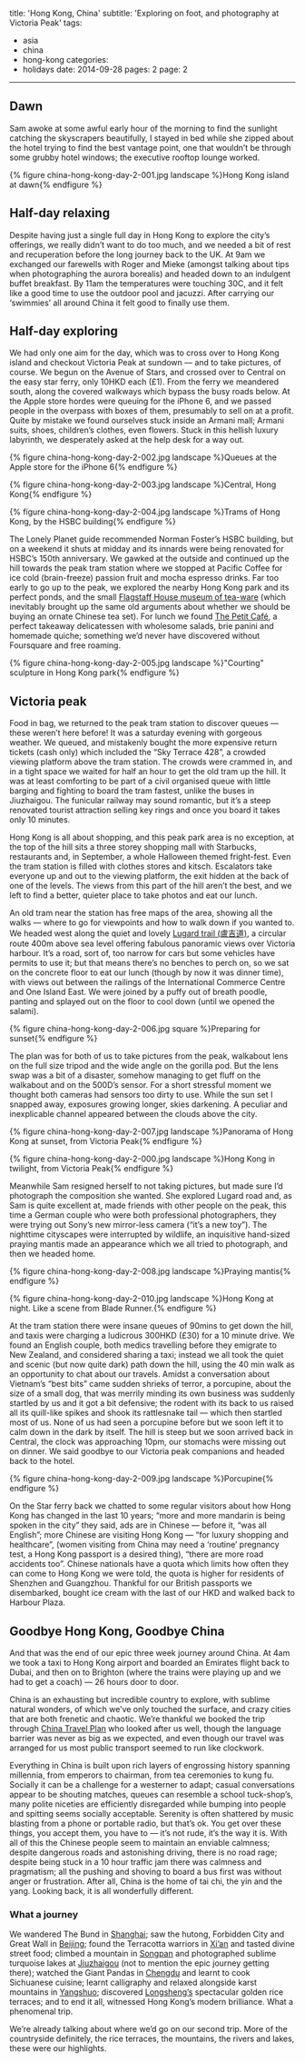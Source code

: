 title: 'Hong Kong, China'
subtitle: 'Exploring on foot, and photography at Victoria Peak'
tags:
  - asia
  - china
  - hong-kong
categories:
  - holidays
date: 2014-09-28
pages: 2
page: 2
---

## Dawn

Sam awoke at some awful early hour of the morning to find the sunlight catching the skyscrapers beautifully, I stayed in bed while she zipped about the hotel trying to find the best vantage point, one that wouldn’t be through some grubby hotel windows; the executive rooftop lounge worked.

{% figure china-hong-kong-day-2-001.jpg landscape %}Hong Kong island at dawn{% endfigure %}

## Half-day relaxing

Despite having just a single full day in Hong Kong to explore the city’s offerings, we really didn’t want to do too much, and we needed a bit of rest and recuperation before the long journey back to the UK. At 9am we exchanged our farewells with Roger and Mieke (amongst talking about tips when photographing the aurora borealis) and headed down to an indulgent buffet breakfast. By 11am the temperatures were touching 30C, and it felt like a good time to use the outdoor pool and jacuzzi. After carrying our ‘swimmies’ all around China it felt good to finally use them.

## Half-day exploring

We had only one aim for the day, which was to cross over to Hong Kong island and checkout Victoria Peak at sundown — and to take pictures, of course. We begun on the Avenue of Stars, and crossed over to Central on the easy star ferry, only 10HKD each (£1). From the ferry we meandered south, along the covered walkways which bypass the busy roads below. At the Apple store hordes were queuing for the iPhone 6, and we passed people in the overpass with boxes of them, presumably to sell on at a profit. Quite by mistake we found ourselves stuck inside an Armani mall; Armani suits, shoes, children’s clothes, even flowers. Stuck in this hellish luxury labyrinth, we desperately asked at the help desk for a way out.

{% figure china-hong-kong-day-2-002.jpg landscape %}Queues at the Apple store for the iPhone 6{% endfigure %}

{% figure china-hong-kong-day-2-003.jpg landscape %}Central, Hong Kong{% endfigure %}

{% figure china-hong-kong-day-2-004.jpg landscape %}Trams of Hong Kong, by the HSBC building{% endfigure %}

The Lonely Planet guide recommended Norman Foster’s HSBC building, but on a weekend it shuts at midday and its innards were being renovated for HSBC’s 150th anniversary. We gawked at the outside and continued up the hill towards the peak tram station where we stopped at Pacific Coffee for ice cold (brain-freeze) passion fruit and mocha espresso drinks. Far too early to go up to the peak, we explored the nearby Hong Kong park and its perfect ponds, and the small [Flagstaff House museum of tea-ware](https://foursquare.com/v/flagstaff-house-museum-of-tea-ware-%E8%8C%B6%E5%85%B7%E6%96%87%E7%89%A9%E9%A4%A8/4b0588d5f964a52024dc22e3) (which inevitably brought up the same old arguments about whether we should be buying an ornate Chinese tea set). For lunch we found [The Petit Café](https://foursquare.com/v/the-petit-caf%C3%A9/4df1d786d1649c8a28dc03f3), a perfect takeaway delicatessen with wholesome salads, brie panini and homemade quiche; something we’d never have discovered without Foursquare and free roaming.

{% figure china-hong-kong-day-2-005.jpg landscape %}"Courting" sculpture in Hong Kong park{% endfigure %}

## Victoria peak

Food in bag, we returned to the peak tram station to discover queues — these weren’t here before! It was a saturday evening with gorgeous weather. We queued, and mistakenly bought the more expensive return tickets (cash only) which included the “Sky Terrace 428”, a crowded viewing platform above the tram station. The crowds were crammed in, and in a tight space we waited for half an hour to get the old tram up the hill. It was at least comforting to be part of a civil organised queue with little barging and fighting to board the tram fastest, unlike the buses in Jiuzhaigou. The funicular railway may sound romantic, but it’s a steep renovated tourist attraction selling key rings and once you board it takes only 10 minutes.

Hong Kong is all about shopping, and this peak park area is no exception, at the top of the hill sits a three storey shopping mall with Starbucks, restaurants and, in September, a whole Halloween themed fright-fest. Even the tram station is filled with clothes stores and kitsch. Escalators take everyone up and out to the viewing platform, the exit hidden at the back of one of the levels. The views from this part of the hill aren’t the best, and we left to find a better, quieter place to take photos and eat our lunch.

An old tram near the station has free maps of the area, showing all the walks — where to go for viewpoints and how to walk down if you wanted to. We headed west along the quiet and lovely [Lugard  trail (盧吉道)](http://en.wikipedia.org/wiki/Lugard_Road), a circular route 400m above sea level offering fabulous panoramic views over Victoria harbour. It’s a road, sort of, too narrow for cars but some vehicles have permits to use it; but that means there’s no benches to perch on, so we sat on the concrete floor to eat our lunch (though by now it was dinner time), with views out between the railings of the International Commerce Centre and One Island East. We were joined by a puffy out of breath poodle, panting and splayed out on the floor to cool down (until we opened the salami).

{% figure china-hong-kong-day-2-006.jpg square %}Preparing for sunset{% endfigure %}

The plan was for both of us to take pictures from the peak, walkabout lens on the full size tripod and the wide angle on the gorilla pod. But the lens swap was a bit of a disaster, somehow managing to get fluff on the walkabout and on the 500D’s sensor. For a short stressful moment we thought both cameras had sensors too dirty to use. While the sun set I snapped away, exposures growing longer, skies darkening. A peculiar and inexplicable channel appeared between the clouds above the city.

{% figure china-hong-kong-day-2-007.jpg landscape %}Panorama of Hong Kong at sunset, from Victoria Peak{% endfigure %}

{% figure china-hong-kong-day-2-000.jpg landscape %}Hong Kong in twilight, from Victoria Peak{% endfigure %}

Meanwhile Sam resigned herself to not taking pictures, but made sure I’d photograph the composition she wanted. She explored Lugard road and, as Sam is quite excellent at, made friends with other people on the peak, this time a German couple who were both professional photographers, they were trying out Sony’s new mirror-less camera (“it’s a new toy”). The nighttime cityscapes were interrupted by wildlife, an inquisitive hand-sized praying mantis made an appearance which we all tried to photograph, and then we headed home.

{% figure china-hong-kong-day-2-008.jpg landscape %}Praying mantis{% endfigure %}

{% figure china-hong-kong-day-2-010.jpg landscape %}Hong Kong at night. Like a scene from Blade Runner.{% endfigure %}

At the tram station there were insane queues of 90mins to get down the hill, and taxis were charging a ludicrous 300HKD (£30) for a 10 minute drive. We found an English couple, both medics travelling before they emigrate to New Zealand, and considered sharing a taxi; instead we all took the quiet and scenic (but now quite dark) path down the hill, using the 40 min walk as an opportunity to chat about our travels. Amidst a conversation about Vietnam’s “best bits” came sudden shrieks of terror, a porcupine, about the size of a small dog, that was merrily minding its own business was suddenly startled by us and it got a bit defensive; the rodent with its back to us raised all its quill-like spikes and shook its rattlesnake tail — which then startled most of us. None of us had seen a porcupine before but we soon left it to calm down in the dark by itself. The hill is steep but we soon arrived back in Central, the clock was approaching 10pm, our stomachs were missing out on dinner. We said goodbye to our Victoria peak companions and headed back to the hotel.

{% figure china-hong-kong-day-2-009.jpg landscape %}Porcupine{% endfigure %}

On the Star ferry back we chatted to some regular visitors about how Hong Kong has changed in the last 10 years; “more and more mandarin is being spoken in the city” they said, ads are in Chinese — before it, “was all English”; more Chinese are visiting Hong Kong — “for luxury shopping and healthcare”, (women visiting from China may need a ‘routine’ pregnancy test, a Hong Kong passport is a desired thing), “there are more road accidents too”. Chinese nationals have a quota which limits how often they can come to Hong Kong we were told, the quota is higher for residents of Shenzhen and Guangzhou. Thankful for our British passports we disembarked, bought ice cream with the last of our HKD and walked back to Harbour Plaza.

## Goodbye Hong Kong, Goodbye China

And that was the end of our epic three week journey around China. At 4am we took a taxi to Hong Kong airport and boarded an Emirates flight back to Dubai, and then on to Brighton (where the trains were playing up and we had to get a coach) — 26 hours door to door.

China is an exhausting but incredible country to explore, with sublime natural wonders, of which we’ve only touched the surface, and crazy cities that are both frenetic and chaotic. We’re thankful we booked the trip through [China Travel Plan](http://www.chinatravelplan.co.uk) who looked after us well, though the language barrier was never as big as we expected, and even though our travel was arranged for us most public transport seemed to run like clockwork.

Everything in China is built upon rich layers of engrossing history spanning millennia, from emperors to chairman, from tea ceremonies to kung fu. Socially it can be a challenge for a westerner to adapt; casual conversations appear to be shouting matches, queues can resemble a school tuck-shop’s, many polite niceties are efficiently disregarded while bumping into people and spitting seems socially acceptable. Serenity is often shattered by music blasting from a phone or portable radio, but that’s ok. You get over these things, you accept them, you have to — it’s not rude, it’s the way it is. With all of this the Chinese people seem to maintain an enviable calmness; despite dangerous roads and astonishing driving, there is no road rage; despite being stuck in a 10 hour traffic jam there was calmness and pragmatism; all the pushing and shoving to board a bus first was without anger or frustration. After all, China is the home of tai chi, the yin and the yang. Looking back, it is all wonderfully different.

### What a journey

We wandered The Bund in [Shanghai](/2014/09/shanghai-china/); saw the hutong, Forbidden City and Great Wall in [Beijing](/2014/09/beijing-china/); found the Terracotta warriors in [Xi’an](/2014/09/xian-china/) and tasted divine street food; climbed a mountain in [Songpan](/2014/09/songpan-china/) and photographed sublime turquoise lakes at [Jiuzhaigou](/2014/09/jiuzhaigou-huanglong-china/) (not to mention the epic journey getting there); watched the Giant Pandas in [Chengdu](/2014/09/chengdu-china/) and learnt to cook Sichuanese cuisine; learnt calligraphy and relaxed alongside karst mountains in [Yangshuo](/2014/09/yangshuo-china/); discovered [Longsheng’s](/2014/09/longsheng-rice-terraces-china/) spectacular golden rice terraces; and to end it all, witnessed Hong Kong’s modern brilliance. What a phenomenal trip.

We’re already talking about where we’d go on our second trip. More of the countryside definitely, the rice terraces, the mountains, the rivers and lakes, these were our highlights.

